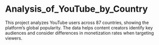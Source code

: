# Analysis_of_YouTube_by_Country
This project analyzes YouTube users across 87 countries, showing the platform’s global popularity. The data helps content creators identify key audiences and consider differences in monetization rates when targeting viewers.

